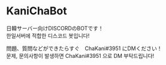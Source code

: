 # KaniChaBot

日韓サーバー向けDISCORDのBOTです！   
한일서버에 적합한 디스코드 봇입니다!   

問題、質問などができたらすぐ　ChaKani#3951 にDMください！   
문제, 문의사항이 발생하면 ChaKani#3951 으로 DM 부탁드립니다!   
